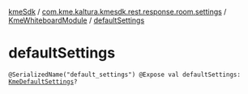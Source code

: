 [kmeSdk](../../index.md) / [com.kme.kaltura.kmesdk.rest.response.room.settings](../index.md) / [KmeWhiteboardModule](index.md) / [defaultSettings](./default-settings.md)

# defaultSettings

`@SerializedName("default_settings") @Expose val defaultSettings: `[`KmeDefaultSettings`](../-kme-default-settings/index.md)`?`